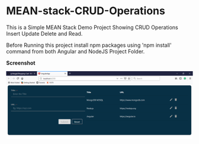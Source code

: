 # MEAN-stack-CRUD-Operations
This is a Simple MEAN Stack Demo Project Showing CRUD Operations Insert Update Delete and Read. 

Before Running this project install npm packages using 'npm install' command from both Angular and NodeJS Project Folder.

**Screenshot**

![Alt Text](https://raw.githubusercontent.com/aj-bhagat/MEAN-stack-CRUD-Operations/master/AngularApp/src/assets/Screenshot.PNG)
